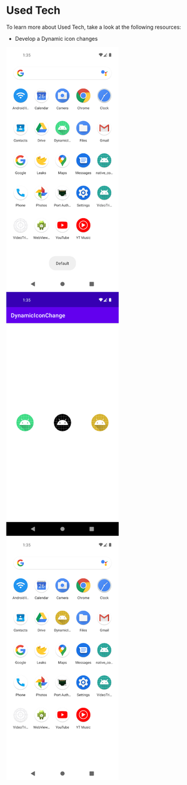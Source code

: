 # Used Tech

To learn more about Used Tech, take a look at the following resources:

- Develop a Dynamic icon changes
<p float="left">
<img src="https://raw.githubusercontent.com/DevJethava/DynamicIconChange/main/screenshot/1.png" width="300"/>
<img src="https://raw.githubusercontent.com/DevJethava/DynamicIconChange/main/screenshot/2.png" width="300"/>
<img src="https://raw.githubusercontent.com/DevJethava/DynamicIconChange/main/screenshot/3.png" width="300"/>
</p>